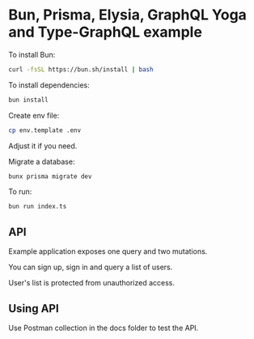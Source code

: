 # Bun, Prisma, Elysia, GraphQL Yoga and Type-GraphQL example

To install Bun:

```bash
curl -fsSL https://bun.sh/install | bash
```

To install dependencies:

```bash
bun install
```

Create env file:

```bash
cp env.template .env
```

Adjust it if you need.

Migrate a database:

```bash
bunx prisma migrate dev
```

To run:

```bash
bun run index.ts
```

## API

Example application exposes one query and two mutations.

You can sign up, sign in and query a list of users.

User's list is protected from unauthorized access.

## Using API

Use Postman collection in the docs folder to test the API.
